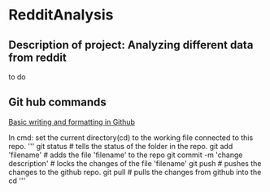 # RedditAnalysis
## Description of project: Analyzing different data from reddit
to do

## Git hub commands
[Basic writing and formatting in Github](https://help.github.com/en/github/writing-on-github/basic-writing-and-formatting-syntax)

In cmd: 
set the current directory(cd) to the working file connected to this repo.
'''
git status                             # tells the status of the folder in the repo.
git add 'filename'                     # adds the file 'filename' to the repo
git commit -m 'change description'     # locks the changes of the file 'filename' 
git push                               # pushes the changes to the github repo.
git pull                               # pulls the changes from github into the cd
'''
